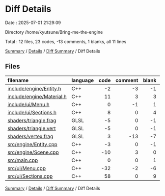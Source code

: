 # Diff Details

Date : 2025-07-01 21:29:09

Directory /home/kyutsune/Bring-me-the-engine

Total : 12 files,  23 codes, -13 comments, 1 blanks, all 11 lines

[Summary](results.md) / [Details](details.md) / [Diff Summary](diff.md) / Diff Details

## Files
| filename | language | code | comment | blank | total |
| :--- | :--- | ---: | ---: | ---: | ---: |
| [include/engine/Entity.h](/include/engine/Entity.h) | C++ | -2 | -3 | -1 | -6 |
| [include/engine/Material.h](/include/engine/Material.h) | C++ | 11 | 3 | 3 | 17 |
| [include/ui/Menu.h](/include/ui/Menu.h) | C++ | 0 | -1 | 1 | 0 |
| [include/ui/Sections.h](/include/ui/Sections.h) | C++ | 8 | 0 | 4 | 12 |
| [shaders/triangle.frag](/shaders/triangle.frag) | GLSL | -5 | 0 | -1 | -6 |
| [shaders/triangle.vert](/shaders/triangle.vert) | GLSL | -5 | 0 | -1 | -6 |
| [shaders/vertex.frag](/shaders/vertex.frag) | GLSL | 3 | -13 | -7 | -17 |
| [src/engine/Entity.cpp](/src/engine/Entity.cpp) | C++ | -3 | 0 | -1 | -4 |
| [src/engine/Scene.cpp](/src/engine/Scene.cpp) | C++ | -10 | 3 | 0 | -7 |
| [src/main.cpp](/src/main.cpp) | C++ | 0 | 0 | 1 | 1 |
| [src/ui/Menu.cpp](/src/ui/Menu.cpp) | C++ | -32 | -2 | -6 | -40 |
| [src/ui/Sections.cpp](/src/ui/Sections.cpp) | C++ | 58 | 0 | 9 | 67 |

[Summary](results.md) / [Details](details.md) / [Diff Summary](diff.md) / Diff Details
